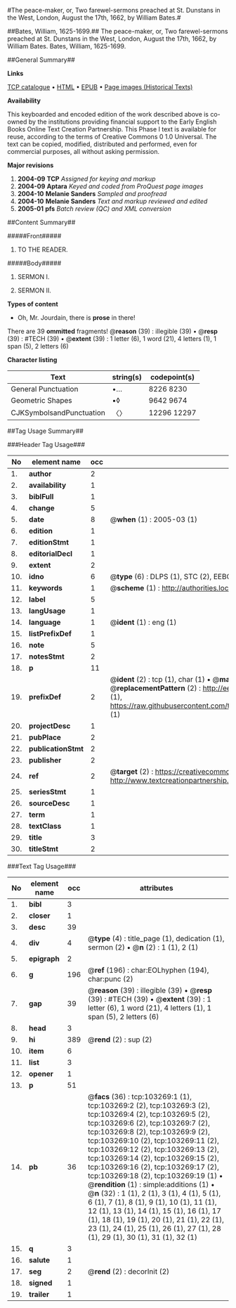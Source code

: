 #The peace-maker, or, Two farewel-sermons preached at St. Dunstans in the West, London, August the 17th, 1662, by William Bates.#

##Bates, William, 1625-1699.##
The peace-maker, or, Two farewel-sermons preached at St. Dunstans in the West, London, August the 17th, 1662, by William Bates.
Bates, William, 1625-1699.

##General Summary##

**Links**

[TCP catalogue](http://www.ota.ox.ac.uk/tcp/)  • 
[HTML](http://tei.it.ox.ac.uk/tcp/Texts-HTML/free/A26/A26799.html)  • 
[EPUB](http://tei.it.ox.ac.uk/tcp/Texts-EPUB/free/A26/A26799.epub) • 
[Page images (Historical Texts)](https://data.historicaltexts.jisc.ac.uk/view?pubId=eebo-15237821e&pageId=eebo-15237821e-103269-1)

**Availability**

This keyboarded and encoded edition of the
	       work described above is co-owned by the institutions
	       providing financial support to the Early English Books
	       Online Text Creation Partnership. This Phase I text is
	       available for reuse, according to the terms of Creative
	       Commons 0 1.0 Universal. The text can be copied,
	       modified, distributed and performed, even for
	       commercial purposes, all without asking permission.

**Major revisions**

1. __2004-09__ __TCP__ *Assigned for keying and markup*
1. __2004-09__ __Aptara__ *Keyed and coded from ProQuest page images*
1. __2004-10__ __Melanie Sanders__ *Sampled and proofread*
1. __2004-10__ __Melanie Sanders__ *Text and markup reviewed and edited*
1. __2005-01__ __pfs__ *Batch review (QC) and XML conversion*

##Content Summary##

#####Front#####

1. TO THE READER.

#####Body#####

1. SERMON I.

1. SERMON II.

**Types of content**

  * Oh, Mr. Jourdain, there is **prose** in there!

There are 39 **ommitted** fragments! 
 @__reason__ (39) : illegible (39)  •  @__resp__ (39) : #TECH (39)  •  @__extent__ (39) : 1 letter (6), 1 word (21), 4 letters (1), 1 span (5), 2 letters (6)

**Character listing**


|Text|string(s)|codepoint(s)|
|---|---|---|
|General Punctuation|•…|8226 8230|
|Geometric Shapes|▪◊|9642 9674|
|CJKSymbolsandPunctuation|〈〉|12296 12297|

##Tag Usage Summary##

###Header Tag Usage###

|No|element name|occ|attributes|
|---|---|---|---|
|1.|__author__|2||
|2.|__availability__|1||
|3.|__biblFull__|1||
|4.|__change__|5||
|5.|__date__|8| @__when__ (1) : 2005-03 (1)|
|6.|__edition__|1||
|7.|__editionStmt__|1||
|8.|__editorialDecl__|1||
|9.|__extent__|2||
|10.|__idno__|6| @__type__ (6) : DLPS (1), STC (2), EEBO-CITATION (1), OCLC (1), VID (1)|
|11.|__keywords__|1| @__scheme__ (1) : http://authorities.loc.gov/ (1)|
|12.|__label__|5||
|13.|__langUsage__|1||
|14.|__language__|1| @__ident__ (1) : eng (1)|
|15.|__listPrefixDef__|1||
|16.|__note__|5||
|17.|__notesStmt__|2||
|18.|__p__|11||
|19.|__prefixDef__|2| @__ident__ (2) : tcp (1), char (1)  •  @__matchPattern__ (2) : ([0-9\-]+):([0-9IVX]+) (1), (.+) (1)  •  @__replacementPattern__ (2) : http://eebo.chadwyck.com/downloadtiff?vid=$1&page=$2 (1), https://raw.githubusercontent.com/textcreationpartnership/Texts/master/tcpchars.xml#$1 (1)|
|20.|__projectDesc__|1||
|21.|__pubPlace__|2||
|22.|__publicationStmt__|2||
|23.|__publisher__|2||
|24.|__ref__|2| @__target__ (2) : https://creativecommons.org/publicdomain/zero/1.0/ (1), http://www.textcreationpartnership.org/docs/. (1)|
|25.|__seriesStmt__|1||
|26.|__sourceDesc__|1||
|27.|__term__|1||
|28.|__textClass__|1||
|29.|__title__|3||
|30.|__titleStmt__|2||


###Text Tag Usage###

|No|element name|occ|attributes|
|---|---|---|---|
|1.|__bibl__|3||
|2.|__closer__|1||
|3.|__desc__|39||
|4.|__div__|4| @__type__ (4) : title_page (1), dedication (1), sermon (2)  •  @__n__ (2) : 1 (1), 2 (1)|
|5.|__epigraph__|2||
|6.|__g__|196| @__ref__ (196) : char:EOLhyphen (194), char:punc (2)|
|7.|__gap__|39| @__reason__ (39) : illegible (39)  •  @__resp__ (39) : #TECH (39)  •  @__extent__ (39) : 1 letter (6), 1 word (21), 4 letters (1), 1 span (5), 2 letters (6)|
|8.|__head__|3||
|9.|__hi__|389| @__rend__ (2) : sup (2)|
|10.|__item__|6||
|11.|__list__|3||
|12.|__opener__|1||
|13.|__p__|51||
|14.|__pb__|36| @__facs__ (36) : tcp:103269:1 (1), tcp:103269:2 (2), tcp:103269:3 (2), tcp:103269:4 (2), tcp:103269:5 (2), tcp:103269:6 (2), tcp:103269:7 (2), tcp:103269:8 (2), tcp:103269:9 (2), tcp:103269:10 (2), tcp:103269:11 (2), tcp:103269:12 (2), tcp:103269:13 (2), tcp:103269:14 (2), tcp:103269:15 (2), tcp:103269:16 (2), tcp:103269:17 (2), tcp:103269:18 (2), tcp:103269:19 (1)  •  @__rendition__ (1) : simple:additions (1)  •  @__n__ (32) : 1 (1), 2 (1), 3 (1), 4 (1), 5 (1), 6 (1), 7 (1), 8 (1), 9 (1), 10 (1), 11 (1), 12 (1), 13 (1), 14 (1), 15 (1), 16 (1), 17 (1), 18 (1), 19 (1), 20 (1), 21 (1), 22 (1), 23 (1), 24 (1), 25 (1), 26 (1), 27 (1), 28 (1), 29 (1), 30 (1), 31 (1), 32 (1)|
|15.|__q__|3||
|16.|__salute__|1||
|17.|__seg__|2| @__rend__ (2) : decorInit (2)|
|18.|__signed__|1||
|19.|__trailer__|1||
